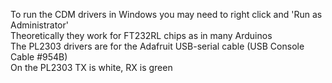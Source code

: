 To run the CDM drivers in Windows you may need to right click and 'Run as Administrator'<br>
Theoretically they work for FT232RL chips as in many Arduinos<br>
The PL2303 drivers are for the Adafruit USB-serial cable (USB Console Cable #954B)<br>
On the PL2303 TX is white, RX is green<br>
